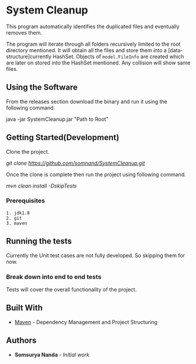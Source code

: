 # System Cleanup

This program automatically identifies the duplicated files and eventually removes them.

The program will iterate through all folders recursively limited to the root directory mentioned.
It will obtain all the files and store them into a [data-structure]currently HashSet.
Objects of <code>model.FileInfo</code> are created which are later on stored into the HashSet mentioned.
Any collision will show same files. 

## Using the Software
From the releases section download the binary and run it using the following command.

java -jar SystemCleanup.jar "Path to Root" 

## Getting Started(Development)
Clone the project. 

*git clone https://github.com/somnand/SystemCleanup.git*

Once the clone is complete then run the project using following command.

*mvn clean install -DskipTests*

### Prerequisites
```
1. jdk1.8
2. git
3. maven
```
## Running the tests

Currently the Unit test cases are not fully developed. So skipping them for now.

### Break down into end to end tests

Tests will cover the overall functionality of the project.

## Built With

* [Maven](https://maven.apache.org/) - Dependency Management and Project Structuring

## Authors

* **Somsurya Nanda** - *Initial work*
